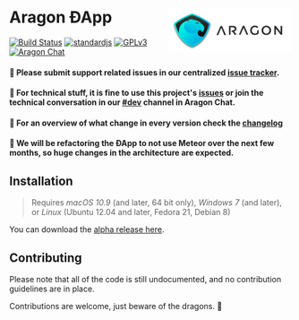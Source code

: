 # Aragon ÐApp <img align="right" src="https://github.com/aragonone/issues/blob/master/logo.png" height="80px" />

[![Build Status](https://travis-ci.org/aragon/aragon.svg?branch=react)](https://travis-ci.org/aragon/aragon)
[![standardjs](https://img.shields.io/badge/code_style-standard-brightgreen.svg)](https://standardjs.com/)
[![GPLv3](https://img.shields.io/github/license/aragon/aragon.svg?branch=react)](https://github.com/aragon/aragon/blob/react/LICENSE)
[![Aragon Chat](https://img.shields.io/badge/discuss-aragon.chat-00d3e3.svg)](https://aragon.chat)

#### 📝 Please submit support related issues in our centralized [issue tracker](http://github.com/aragon/issues/issues).
#### 🔧 For technical stuff, it is fine to use this project's [issues](http://github.com/aragon/aragon/issues) or join the technical conversation in our [#dev](https://aragon.chat) channel in Aragon Chat.
#### 🦋 For an overview of what change in every version check the [changelog](https://github.com/aragon/aragon/blob/master/changelog.md)

#### 🚨 We will be refactoring the ÐApp to not use Meteor over the next few months, so huge changes in the architecture are expected.

## Installation

> Requires *macOS 10.9* (and later, 64 bit only), *Windows 7* (and later), or *Linux* (Ubuntu 12.04 and later, Fedora 21, Debian 8)

You can download the [alpha release here](http://github.com/aragon/aragon/releases).

## Contributing

Please note that all of the code is still undocumented, and no contribution guidelines are in place.

Contributions are welcome, just beware of the dragons. 🐲
